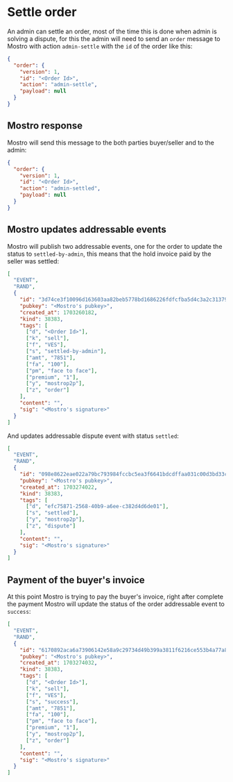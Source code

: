 # Settle order

An admin can settle an order, most of the time this is done when admin is solving a dispute, for this the admin will need to send an `order` message to Mostro with action `admin-settle` with the `id` of the order like this:

```json
{
  "order": {
    "version": 1,
    "id": "<Order Id>",
    "action": "admin-settle",
    "payload": null
  }
}
```

## Mostro response

Mostro will send this message to the both parties buyer/seller and to the admin:

```json
{
  "order": {
    "version": 1,
    "id": "<Order Id>",
    "action": "admin-settled",
    "payload": null
  }
}
```

## Mostro updates addressable events

Mostro will publish two addressable events, one for the order to update the status to `settled-by-admin`, this means that the hold invoice paid by the seller was settled:

```json
[
  "EVENT",
  "RAND",
  {
    "id": "3d74ce3f10096d163603aa82beb5778bd1686226fdfcfba5d4c3a2c3137929ea",
    "pubkey": "<Mostro's pubkey>",
    "created_at": 1703260182,
    "kind": 38383,
    "tags": [
      ["d", "<Order Id>"],
      ["k", "sell"],
      ["f", "VES"],
      ["s", "settled-by-admin"],
      ["amt", "7851"],
      ["fa", "100"],
      ["pm", "face to face"],
      ["premium", "1"],
      ["y", "mostrop2p"],
      ["z", "order"]
    ],
    "content": "",
    "sig": "<Mostro's signature>"
  }
]
```

And updates addressable dispute event with status `settled`:

```json
[
  "EVENT",
  "RAND",
  {
    "id": "098e8622eae022a79bc793984fccbc5ea3f6641bdcdffaa031c00d3bd33ca5a0",
    "pubkey": "<Mostro's pubkey>",
    "created_at": 1703274022,
    "kind": 38383,
    "tags": [
      ["d", "efc75871-2568-40b9-a6ee-c382d4d6de01"],
      ["s", "settled"],
      ["y", "mostrop2p"],
      ["z", "dispute"]
    ],
    "content": "",
    "sig": "<Mostro's signature>"
  }
]
```

## Payment of the buyer's invoice

At this point Mostro is trying to pay the buyer's invoice, right after complete the payment Mostro will update the status of the order addressable event to `success`:

```json
[
  "EVENT",
  "RAND",
  {
    "id": "6170892aca6a73906142e58a9c29734d49b399a3811f6216ce553b4a77a8a11e",
    "pubkey": "<Mostro's pubkey>",
    "created_at": 1703274032,
    "kind": 38383,
    "tags": [
      ["d", "<Order Id>"],
      ["k", "sell"],
      ["f", "VES"],
      ["s", "success"],
      ["amt", "7851"],
      ["fa", "100"],
      ["pm", "face to face"],
      ["premium", "1"],
      ["y", "mostrop2p"],
      ["z", "order"]
    ],
    "content": "",
    "sig": "<Mostro's signature>"
  }
]
```
